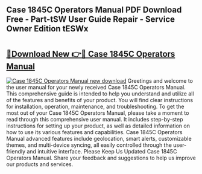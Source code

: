 ## Case 1845C Operators Manual PDF Download Free - Part-tSW User Guide Repair - Service Owner Edition tESWx

# <h2><a href="http://bc16947.oget.top/?id=Case+1845C+Operators+Manual">🔗Download New 👉🔴 Case 1845C Operators Manual</a></h2>

[![Case 1845C Operators Manual new download](https://i.imgur.com/5g1atiW.png)](http://bc16947.oget.top/?id=Case+1845C+Operators+Manual)
Greetings and welcome to the user manual for your newly received Case 1845C Operators Manual. This comprehensive guide is intended to help you understand and utilize all of the features and benefits of your product. You will find clear instructions for installation, operation, maintenance, and troubleshooting. To get the most out of your Case 1845C Operators Manual, please take a moment to read through this comprehensive user manual. It includes step-by-step instructions for setting up your product, as well as detailed information on how to use its various features and capabilities. Case 1845C Operators Manual advanced features include geolocation, smart alerts, customizable themes, and multi-device syncing, all easily controlled through the user-friendly and intuitive interface. Please Keep Us Updated Case 1845C Operators Manual. Share your feedback and suggestions to help us improve our products and services.
